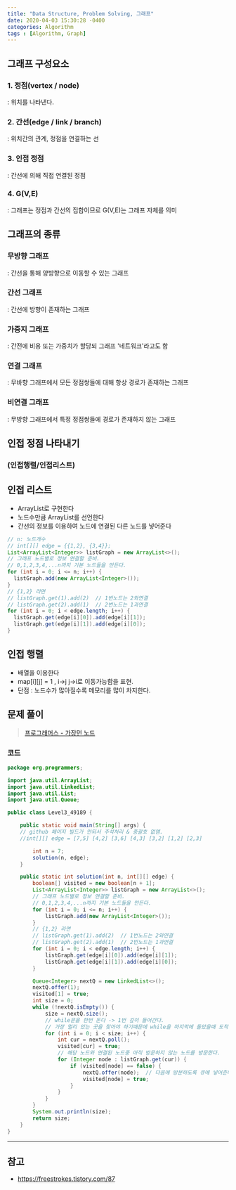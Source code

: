 ```yaml
---
title: "Data Structure, Problem Solving, 그래프"
date: 2020-04-03 15:30:28 -0400
categories: Algorithm
tags : [Algorithm, Graph]
---
```


## 그래프 구성요소
### 1. 정점(vertex / node)
: 위치를 나타낸다.
### 2. 간선(edge / link / branch)
: 위치간의 관계, 정점을 연결하는 선
### 3. 인접 정점
: 간선에 의해 직접 연결된 정점
### 4. G(V,E)
: 그래프는 정점과 간선의 집합이므로 G(V,E)는 그래프 자체를 의미

## 그래프의 종류
### 무방향 그래프
: 간선을 통해 양방향으로 이동할 수 있는 그래프
### 간선 그래프
: 간선에 방향이 존재하는 그래프
### 가중지 그래프
: 간전에 비용 또는 가중치가 할당되 그래프 '네트워크'라고도 함
### 연결 그래프
: 무바향 그래프에서 모든 정점쌍들에 대해 항상 경로가 존재하는 그래프
### 비연결 그래프
: 무방향 그래프에서 특정 정점쌍들에 경로가 존재하지 않는 그래프

## 인접 정점 나타내기
### (인접행렬/인접리스트)

## 인접 리스트
- ArrayList로 구현한다
- 노드수만큼 ArrayList를 선언한다
- 간선의 정보를 이용하여 노드에 연결된 다른 노드를 넣어준다

```java
// n: 노드개수
// int[][] edge = {{1,2}, {3,4}};
List<ArrayList<Integer>> listGraph = new ArrayList<>();
// 그래프 노드별로 정보 연결할 준비.
// 0,1,2,3,4,...n까지 기본 노드들을 만든다.
for (int i = 0; i <= n; i++) {
  listGraph.add(new ArrayList<Integer>());
}
// {1,2} 라면
// listGraph.get(1).add(2)	// 1번노드는 2와연결
// listGraph.get(2).add(1)	// 2번노드는 1과연결
for (int i = 0; i < edge.length; i++) {
  listGraph.get(edge[i][0]).add(edge[i][1]);
  listGraph.get(edge[i][1]).add(edge[i][0]);
}
```

## 인접 행렬
- 배열을 이용한다
- map[i][j] = 1 , i->j j->i로 이동가능함을 표현.
- 단점 : 노드수가 많아질수록 메모리를 많이 차지한다.


## 문제 풀이
>[프로그래머스 - 가장먼 노드](https://programmers.co.kr/learn/courses/30/lessons/49189)

### 코드
```java
package org.programmers;

import java.util.ArrayList;
import java.util.LinkedList;
import java.util.List;
import java.util.Queue;

public class Level3_49189 {

	public static void main(String[] args) {
    // github 페이지 빌드가 안되서 주석처리 & 중괄호 없앰.
    //int[][] edge = [7,5] [4,2] [3,6] [4,3] [3,2] [1,2] [2,3]

		int n = 7;
		solution(n, edge);
	}

	public static int solution(int n, int[][] edge) {
		boolean[] visited = new boolean[n + 1];
		List<ArrayList<Integer>> listGraph = new ArrayList<>();
		// 그래프 노드별로 정보 연결할 준비.
		// 0,1,2,3,4,...n까지 기본 노드들을 만든다.
		for (int i = 0; i <= n; i++) {
			listGraph.add(new ArrayList<Integer>());
		}
		// {1,2} 라면
		// listGraph.get(1).add(2)	// 1번노드는 2와연결
		// listGraph.get(2).add(1)	// 2번노드는 1과연결
		for (int i = 0; i < edge.length; i++) {
			listGraph.get(edge[i][0]).add(edge[i][1]);
			listGraph.get(edge[i][1]).add(edge[i][0]);
		}

		Queue<Integer> nextQ = new LinkedList<>();
		nextQ.offer(1);
		visited[1] = true;
		int size = 0;
		while (!nextQ.isEmpty()) {
			size = nextQ.size();
			// while문을 한번 돈다 -> 1번 깊이 들어간다.
			// 가장 멀리 있는 곳을 찾아야 하기때문에 while을 마지막에 돌았을때 도착하는 노드들의 개수 = size를 구하면된다.
			for (int i = 0; i < size; i++) {
				int cur = nextQ.poll();
				visited[cur] = true;
				// 해당 노드와 연결된 노드중 아직 방문하지 않는 노드를 방문한다.
				for (Integer node : listGraph.get(cur)) {
					if (visited[node] == false) {
						nextQ.offer(node);	// 다음에 방분하도록 큐에 넣어준다.
						visited[node] = true;
					}
				}
			}
		}
		System.out.println(size);
		return size;
	}
}

```

---
## 참고
- <https://freestrokes.tistory.com/87>
